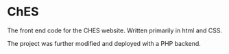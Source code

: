 # ChES

The front end code for the CHES website. Written primarily in html and CSS.

The project was further modified and deployed with a PHP backend.
